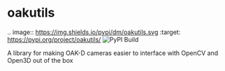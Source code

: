# oakutils

.. image:: https://img.shields.io/pypi/dm/oakutils.svg
        :target: https://pypi.org/project/oakutils/
![PyPI Build](https://github.com/AutonoLab/oakutils/actions/workflows/build-check.yaml/badge.svg?branch=main)

A library for making OAK-D cameras easier to interface with OpenCV and Open3D out of the box
